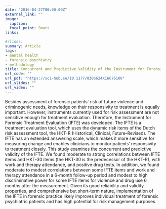 ```yaml
---
date: "2016-04-27T00:00:00Z"
external_link: ""
image:
  caption: 
  focal_point: Smart
links:

#slides: 
summary: Article
tags:
- mental health
- forensic psychiatry
- methodology
title: Concurrent and Predictive Validity of the Instrument for Forensic Treatment Evaluation
url_code: ""
url_pdf: "https://sci-hub.se/10.1177/0306624X16676100"
url_slides: ""
url_video: ""
---
```


Besides assessment of forensic patients’ risk of future violence and criminogenic needs, knowledge on their responsivity to treatment is equally important. However, instruments currently used for risk assessment are not sensitive enough for treatment evaluation. Therefore, the Instrument for Forensic Treatment Evaluation (IFTE) was developed. The IFTE is a treatment evaluation tool, which uses the dynamic risk items of the Dutch risk assessment tool, the HKT-R (Historical, Clinical, Future–Revised). The IFTE has an extended answering scale, which makes it more sensitive for measuring change and enables clinicians to monitor patients’ responsivity to treatment closely. This study examines the concurrent and predictive validity of the IFTE. We found moderate to strong correlations between IFTE items and HKT-30 items (the HKT-30 is the predecessor of the HKT-R), with work and therapy attendance, and positive drug tests. In addition, we found moderate to modest correlations between some IFTE items and work and therapy attendance in a 6-month follow-up period and modest to high discriminative power for some IFTE items for violence and drug use 6 months after the measurement. Given its good reliability and validity properties, and comprehensive but short-term nature, implementation of the IFTE in forensic practice likely improves individual treatment of forensic psychiatric patients and has high potential for risk management purposes.
